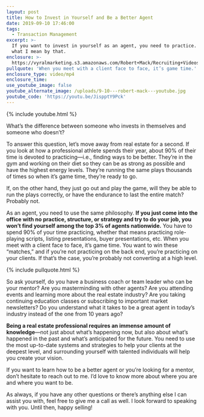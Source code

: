 ```yaml
---
layout: post
title: How to Invest in Yourself and Be a Better Agent
date: 2019-09-10 17:46:00
tags:
  - Transaction Management
excerpt: >-
  If you want to invest in yourself as an agent, you need to practice. Here’s
  what I mean by that.
enclosure: >-
  https://vyralmarketing.s3.amazonaws.com/Robert+Mack/Recruiting+Videos/How+to+Invest+in+Yourself+and+Be+a+Better+Agent.mp4
pullquote: 'When you meet with a client face to face, it’s game time.'
enclosure_type: video/mp4
enclosure_time:
use_youtube_image: false
youtube_alternate_image: /uploads/9-10---robert-mack---youtube.jpg
youtube_code: 'https://youtu.be/JispptY9Pck'
---
```


{% include youtube.html %}

What’s the difference between someone who invests in themselves and someone who doesn’t?

To answer this question, let’s move away from real estate for a second. If you look at how a professional athlete spends their year, about 90% of their time is devoted to practicing—i.e., finding ways to be better. They’re in the gym and working on their diet so they can be as strong as possible and have the highest energy levels. They’re running the same plays thousands of times so when it’s game time, they’re ready to go.&nbsp;

If, on the other hand, they just go out and play the game, will they be able to run the plays correctly, or have the endurance to last the entire match? Probably not.&nbsp;

As an agent, you need to use the same philosophy. **If you just come into the office with no practice, structure, or strategy and try to do your job, you won’t find yourself among the top 3% of agents nationwide.** You have to spend 90% of your time practicing, whether that means practicing role-playing scripts, listing presentations, buyer presentations, etc. When you meet with a client face to face, it’s game time. You want to win these “matches,” and if you’re not practicing on the back end, you’re practicing on your clients. If that’s the case, you’re probably not converting at a high level.

{% include pullquote.html %}

So ask yourself, do you have a business coach or team leader who can be your mentor? Are you masterminding with other agents? Are you attending events and learning more about the real estate industry? Are you taking continuing education classes or subscribing to important market newsletters? Do you understand what it takes to be a great agent in today’s industry instead of the one from 10 years ago?

**Being a real estate professional requires an immense amount of knowledge**—not just about what’s happening now, but also about what’s happened in the past and what’s anticipated for the future. You need to use the most up-to-date systems and strategies to help your clients at the deepest level, and surrounding yourself with talented individuals will help you create your vision.

If you want to learn how to be a better agent or you’re looking for a mentor, don’t hesitate to reach out to me. I’d love to know more about where you are and where you want to be.&nbsp;

As always, if you have any other questions or there’s anything else I can assist you with, feel free to give me a call as well. I look forward to speaking with you. Until then, happy selling\!